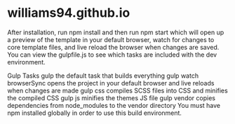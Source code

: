# williams94.github.io

After installation, run npm install and then run npm start which will open up a preview of the template in your default browser, watch for changes to core template files, and live reload the browser when changes are saved. You can view the gulpfile.js to see which tasks are included with the dev environment.

Gulp Tasks
gulp the default task that builds everything
gulp watch browserSync opens the project in your default browser and live reloads when changes are made
gulp css compiles SCSS files into CSS and minifies the compiled CSS
gulp js minifies the themes JS file
gulp vendor copies dependencies from node_modules to the vendor directory
You must have npm installed globally in order to use this build environment.